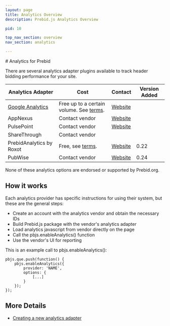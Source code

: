 ```yaml
---
layout: page
title: Analytics Overview
description: Prebid.js Analytics Overview

pid: 10

top_nav_section: overview
nav_section: analytics

---
```

<div class="bs-docs-section" markdown="1">
# Analytics for Prebid

There are several analytics adapter plugins available to track header bidding performance for your site.

| Analytics Adapter | Cost | Contact | Version Added |
| ------------- | ------------- | ----------- | ------------|
| [Google Analytics](http://prebid.org/overview/ga-analytics.html) | Free up to a certain volume. See [terms](https://www.google.com/analytics/terms/). | [Website](https://www.google.com/analytics) | |
| AppNexus | Contact vendor | [Website](https://www.appnexus.com/en/publishers/header-bidding) | |
| PulsePoint | Contact vendor | [Website](https://www.pulsepoint.com/header-bidding.html) | |
| ShareThrough |Contact vendor | | |
| PrebidAnalytics by Roxot | Free, see [terms](http://panel.prebidanalytics.com/account/pages/terms-of-service). | [Website](http://prebidanalytics.com/overview-examples) | 0.22 |
| PubWise | Contact vendor | [Website](https://pubwise.io/) | 0.24 |

None of these analytics options are endorsed or supported by Prebid.org.

## How it works

Each analytics provider has specific instructions for using their system, but these are the general steps:

* Create an account with the analytics vendor and obtain the necessary IDs
* Build Prebid.js package with the vendor's analytics adapter
* Load analytics javascript from vendor directly on the page
* Call the pbjs.enableAnalytics() function
* Use the vendor's UI for reporting

This is an example call to pbjs.enableAnalytics():

```
pbjs.que.push(function() {
    pbjs.enableAnalytics({
        provider: 'NAME',
        options: {
            [...]
        }
    });
});
```
## More Details
* [Creating a new analytics adapter](/dev-docs/integrate-with-the-prebid-analytics-api.html)
</div>
